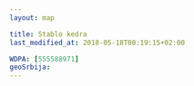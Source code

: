 ```yaml
---
layout: map

title: Stablo kedra
last_modified_at: 2018-05-18T00:19:15+02:00

WDPA: [555588971]
geoSrbija:
---
```

